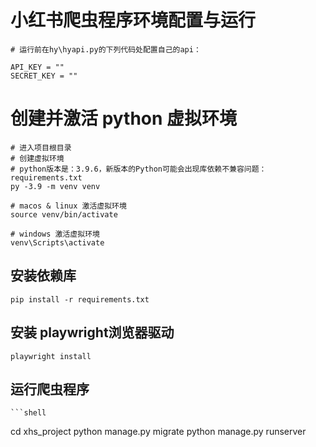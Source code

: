 # 小红书爬虫程序环境配置与运行
```shell
# 运行前在hy\hyapi.py的下列代码处配置自己的api：

API_KEY = ""
SECRET_KEY = ""
```
# 创建并激活 python 虚拟环境
   ```shell   
   # 进入项目根目录
   # 创建虚拟环境
   # python版本是：3.9.6，新版本的Python可能会出现库依赖不兼容问题：requirements.txt
   py -3.9 -m venv venv
   
   # macos & linux 激活虚拟环境
   source venv/bin/activate

   # windows 激活虚拟环境
   venv\Scripts\activate

   ```

## 安装依赖库

   ```shell
   pip install -r requirements.txt
   ```

## 安装 playwright浏览器驱动

   ```shell
   playwright install
   ```

## 运行爬虫程序
    ```shell
   cd xhs_project
   python manage.py migrate
   python manage.py runserver
   ```